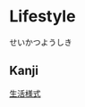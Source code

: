 # Lifestyle
せいかつようしき

## Kanji
[生](../Kanji/kanji-dict/生.md)[活](../Kanji/kanji-dict/活.md)[様](../Kanji/kanji-dict/様.md)[式](../Kanji/kanji-dict/式.md)